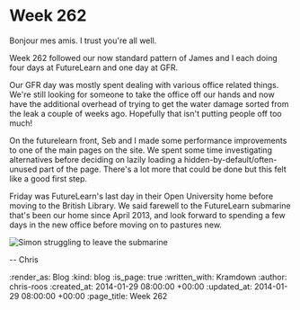 Week 262
========

Bonjour mes amis. I trust you're all well.

Week 262 followed our now standard pattern of James and I each doing four days at FutureLearn and one day at GFR.

Our GFR day was mostly spent dealing with various office related things. We're still looking for someone to take the office off our hands and now have the additional overhead of trying to get the water damage sorted from the leak a couple of weeks ago. Hopefully that isn't putting people off too much!

On the futurelearn front, Seb and I made some performance improvements to one of the main pages on the site. We spent some time investigating alternatives before deciding on lazily loading a hidden-by-default/often-unused part of the page. There's a lot more that could be done but this felt like a good first step.

Friday was FutureLearn's last day in their Open University home before moving to the British Library. We said farewell to the FutureLearn submarine that's been our home since April 2013, and look forward to spending a few days in the new office before moving on to pastures new.

![Simon struggling to leave the submarine](/images/blog/empty-futurelearn-submarine.jpg)

-- Chris

:render_as: Blog
:kind: blog
:is_page: true
:written_with: Kramdown
:author: chris-roos
:created_at: 2014-01-29 08:00:00 +00:00
:updated_at: 2014-01-29 08:00:00 +00:00
:page_title: Week 262
